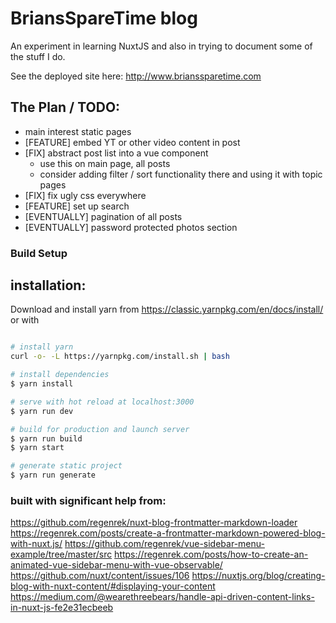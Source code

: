 # BriansSpareTime blog

An experiment in learning NuxtJS and also in trying to document some of the stuff I do.

See the deployed site here: http://www.brianssparetime.com


## The Plan / TODO:
 - main interest static pages
 - [FEATURE] embed YT or other video content in post
 - [FIX] abstract post list into a vue component
   - use this on main page, all posts
   - consider adding filter / sort functionality there and using it with topic pages
 - [FIX] fix ugly css everywhere
 - [FEATURE] set up search
 - [EVENTUALLY] pagination of all posts
 - [EVENTUALLY] password protected photos section

 




### Build Setup
## installation:

Download and install yarn from 
https://classic.yarnpkg.com/en/docs/install/
or with 


``` bash

# install yarn
curl -o- -L https://yarnpkg.com/install.sh | bash

# install dependencies
$ yarn install

# serve with hot reload at localhost:3000
$ yarn run dev

# build for production and launch server
$ yarn run build
$ yarn start

# generate static project
$ yarn run generate
```


### built with significant help from:
https://github.com/regenrek/nuxt-blog-frontmatter-markdown-loader 
https://regenrek.com/posts/create-a-frontmatter-markdown-powered-blog-with-nuxt.js/
https://github.com/regenrek/vue-sidebar-menu-example/tree/master/src
https://regenrek.com/posts/how-to-create-an-animated-vue-sidebar-menu-with-vue-observable/
https://github.com/nuxt/content/issues/106
https://nuxtjs.org/blog/creating-blog-with-nuxt-content/#displaying-your-content
https://medium.com/@wearethreebears/handle-api-driven-content-links-in-nuxt-js-fe2e31ecbeeb